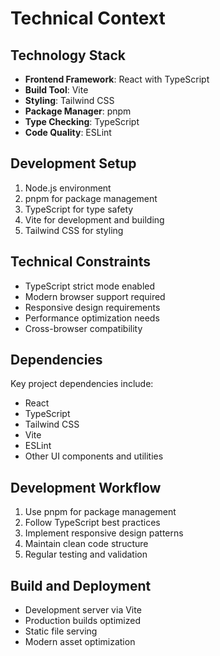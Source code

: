 # Technical Context

## Technology Stack

- **Frontend Framework**: React with TypeScript
- **Build Tool**: Vite
- **Styling**: Tailwind CSS
- **Package Manager**: pnpm
- **Type Checking**: TypeScript
- **Code Quality**: ESLint

## Development Setup

1. Node.js environment
2. pnpm for package management
3. TypeScript for type safety
4. Vite for development and building
5. Tailwind CSS for styling

## Technical Constraints

- TypeScript strict mode enabled
- Modern browser support required
- Responsive design requirements
- Performance optimization needs
- Cross-browser compatibility

## Dependencies

Key project dependencies include:

- React
- TypeScript
- Tailwind CSS
- Vite
- ESLint
- Other UI components and utilities

## Development Workflow

1. Use pnpm for package management
2. Follow TypeScript best practices
3. Implement responsive design patterns
4. Maintain clean code structure
5. Regular testing and validation

## Build and Deployment

- Development server via Vite
- Production builds optimized
- Static file serving
- Modern asset optimization
